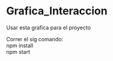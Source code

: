 # Grafica_Interaccion
Usar esta grafica para el proyecto

Correr el sig comando:<br/>
npm install<br/>
npm start
